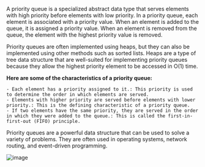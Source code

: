 A priority queue is a specialized abstract data type that serves elements with high priority before elements with low priority. In a priority queue, each element is associated with a priority value. When an element is added to the queue, it is assigned a priority value. When an element is removed from the queue, the element with the highest priority value is removed.

Priority queues are often implemented using heaps, but they can also be implemented using other methods such as sorted lists. Heaps are a type of tree data structure that are well-suited for implementing priority queues because they allow the highest priority element to be accessed in O(1) time.

**Here are some of the characteristics of a priority queue:**

    - Each element has a priority assigned to it.: This priority is used to determine the order in which elements are served.
    - Elements with higher priority are served before elements with lower priority.: This is the defining characteristic of a priority queue.
    - If two elements have the same priority, they are served in the order in which they were added to the queue.: This is called the first-in-first-out (FIFO) principle.

Priority queues are a powerful data structure that can be used to solve a variety of problems. They are often used in operating systems, network routing, and event-driven programming.

![image](https://github.com/govindraj-7c/Java-DSA/assets/126868326/5474a421-abf0-4dd0-aba1-81a6ed79f04f)
